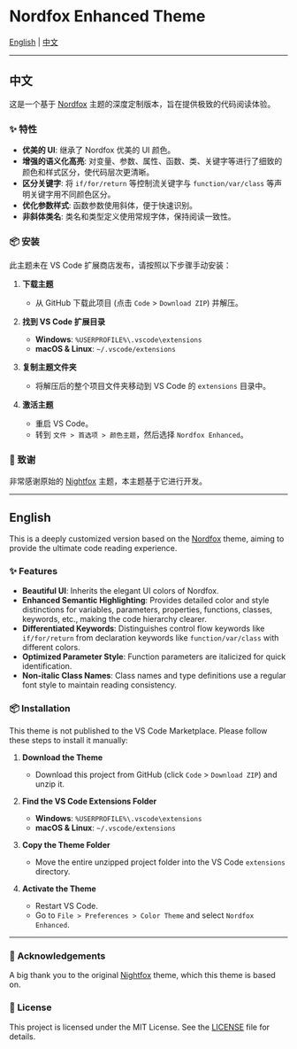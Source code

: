# Nordfox Enhanced Theme

[English](./readme.md#english) | [中文](./readme.md#中文)

---

## 中文

这是一个基于 [Nordfox](https://github.com/keifererikson/vscode-nightfox) 主题的深度定制版本，旨在提供极致的代码阅读体验。

### ✨ 特性

-   **优美的 UI**: 继承了 Nordfox 优美的 UI 颜色。
-   **增强的语义化高亮**: 对变量、参数、属性、函数、类、关键字等进行了细致的颜色和样式区分，使代码层次更清晰。
-   **区分关键字**: 将 `if/for/return` 等控制流关键字与 `function/var/class` 等声明关键字用不同颜色区分。
-   **优化参数样式**: 函数参数使用斜体，便于快速识别。
-   **非斜体类名**: 类名和类型定义使用常规字体，保持阅读一致性。

### 📦 安装

此主题未在 VS Code 扩展商店发布，请按照以下步骤手动安装：

1.  **下载主题**
    *   从 GitHub 下载此项目 (点击 `Code` > `Download ZIP`) 并解压。

2.  **找到 VS Code 扩展目录**
    *   **Windows**: `%USERPROFILE%\.vscode\extensions`
    *   **macOS & Linux**: `~/.vscode/extensions`

3.  **复制主题文件夹**
    *   将解压后的整个项目文件夹移动到 VS Code 的 `extensions` 目录中。

4.  **激活主题**
    *   重启 VS Code。
    *   转到 `文件 > 首选项 > 颜色主题`，然后选择 `Nordfox Enhanced`。


### 🙏 致谢

非常感谢原始的 [Nightfox](https://github.com/keifererikson/vscode-nightfox) 主题，本主题基于它进行开发。

---

## English

This is a deeply customized version based on the [Nordfox](https://github.com/keifererikson/vscode-nightfox) theme, aiming to provide the ultimate code reading experience.

### ✨ Features

-   **Beautiful UI**: Inherits the elegant UI colors of Nordfox.
-   **Enhanced Semantic Highlighting**: Provides detailed color and style distinctions for variables, parameters, properties, functions, classes, keywords, etc., making the code hierarchy clearer.
-   **Differentiated Keywords**: Distinguishes control flow keywords like `if/for/return` from declaration keywords like `function/var/class` with different colors.
-   **Optimized Parameter Style**: Function parameters are italicized for quick identification.
-   **Non-italic Class Names**: Class names and type definitions use a regular font style to maintain reading consistency.

### 📦 Installation

This theme is not published to the VS Code Marketplace. Please follow these steps to install it manually:

1.  **Download the Theme**
    *   Download this project from GitHub (click `Code` > `Download ZIP`) and unzip it.

2.  **Find the VS Code Extensions Folder**
    *   **Windows**: `%USERPROFILE%\.vscode\extensions`
    *   **macOS & Linux**: `~/.vscode/extensions`

3.  **Copy the Theme Folder**
    *   Move the entire unzipped project folder into the VS Code `extensions` directory.

4.  **Activate the Theme**
    *   Restart VS Code.
    *   Go to `File > Preferences > Color Theme` and select `Nordfox Enhanced`.


---

### 🙏 Acknowledgements

A big thank you to the original [Nightfox](https://github.com/keifererikson/vscode-nightfox) theme, which this theme is based on.

### 📄 License

This project is licensed under the MIT License. See the [LICENSE](./LICENSE) file for details.
